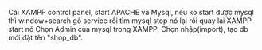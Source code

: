 Cài XAMPP control panel, start APACHE và Mysql, nếu ko start được mysql thì window+search gõ service rồi tìm mysql stop nó lại rồi quay lại XAMPP start nó
Chọn Admin của mysql trong XAMPP, Chọn nhập(import), tạo db mới đặt tên "shop_db".
